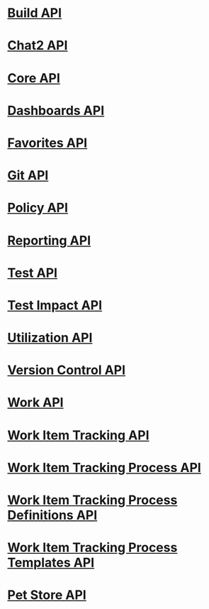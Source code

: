 # [Build API](build.json)
# [Chat2 API](chat.json)
# [Core API](core.json)
# [Dashboards API](dashboard.json)
# [Favorites API](favorite.json)
# [Git API](git.json)
# [Policy API](policy.json)
# [Reporting API](reporting.json)
# [Test API](test.json)
# [Test Impact API](testimpact.json)
# [Utilization API](utilization.json)
# [Version Control API](tfvc.json)
# [Work API](work.json)
# [Work Item Tracking API](workitemtracking.json)
# [Work Item Tracking Process API](workitemtrackingprocess.json)
# [Work Item Tracking Process Definitions API](workitemtrackingprocessdefinitions.json)
# [Work Item Tracking Process Templates API](workitemtrackingprocesstemplate.json)
# [Pet Store API](petstore.json)
